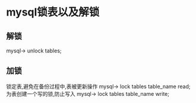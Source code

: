 # mysql锁表以及解锁
## 解锁
mysql-> unlock tables;
## 加锁
锁定表,避免在备份过程中,表被更新操作
mysql-> lock tables table_name read;
为表创建一个写的锁,防止写入
mysql-> lock tables table_name write;
